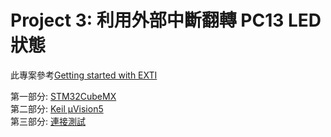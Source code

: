 # Project 3: 利用外部中斷翻轉 PC13 LED 狀態  
此專案參考[Getting started with EXTI](https://wiki.st.com/stm32mcu/wiki/Getting_started_with_EXTI)  
  
第一部分: [STM32CubeMX](https://github.com/Weng20011103/GS4538_Group_Project/tree/main/STM32/Project/Project_3_EXTI_TogglePin/STM32CubeMX#project-3-%E5%88%A9%E7%94%A8%E5%A4%96%E9%83%A8%E4%B8%AD%E6%96%B7%E7%BF%BB%E8%BD%89-pc13-led-%E7%8B%80%E6%85%8B)  
第二部分: [Keil µVision5](https://github.com/Weng20011103/GS4538_Group_Project/tree/main/STM32/Project/Project_3_EXTI_TogglePin/Keil%20uVision5#project-3-%E5%88%A9%E7%94%A8%E5%A4%96%E9%83%A8%E4%B8%AD%E6%96%B7%E7%BF%BB%E8%BD%89-pc13-led-%E7%8B%80%E6%85%8B)  
第三部分: [連接測試](https://github.com/Weng20011103/GS4538_Group_Project/tree/main/STM32/Project/Project_3_EXTI_TogglePin/Test#project-3-%E5%88%A9%E7%94%A8%E5%A4%96%E9%83%A8%E4%B8%AD%E6%96%B7%E7%BF%BB%E8%BD%89-pc13-led-%E7%8B%80%E6%85%8B)  